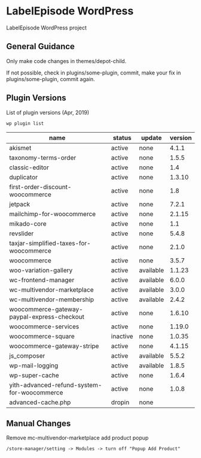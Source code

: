 # LabelEpisode WordPress

LabelEpisode WordPress project

## General Guidance

Only make code changes in themes/depot-child.

If not possible, check in plugins/some-plugin, commit, make your fix in plugins/some-plugin, commit again.


## Plugin Versions

List of plugin versions (Apr, 2019)

```wp plugin list```

| name                                        | status   | update    | version |
| ------------------------------------------- | -------- | --------- | ------- |
| akismet                                     | active   | none      | 4.1.1   |
| taxonomy-terms-order                        | active   | none      | 1.5.5   |
| classic-editor                              | active   | none      | 1.4     |
| duplicator                                  | active   | none      | 1.3.10  |
| first-order-discount-woocommerce            | active   | none      | 1.8     |
| jetpack                                     | active   | none      | 7.2.1   |
| mailchimp-for-woocommerce                   | active   | none      | 2.1.15  |
| mikado-core                                 | active   | none      | 1.1     |
| revslider                                   | active   | none      | 5.4.8   |
| taxjar-simplified-taxes-for-woocommerce     | active   | none      | 2.1.0   |
| woocommerce                                 | active   | none      | 3.5.7   |
| woo-variation-gallery                       | active   | available | 1.1.23  |
| wc-frontend-manager                         | active   | available | 6.0.0   |
| wc-multivendor-marketplace                  | active   | available | 3.0.0   |
| wc-multivendor-membership                   | active   | available | 2.4.2   |
| woocommerce-gateway-paypal-express-checkout | active   | none      | 1.6.10  |
| woocommerce-services                        | active   | none      | 1.19.0  |
| woocommerce-square                          | inactive | none      | 1.0.35  |
| woocommerce-gateway-stripe                  | active   | none      | 4.1.15  |
| js_composer                                 | active   | available | 5.5.2   |
| wp-mail-logging                             | active   | available | 1.8.5   |
| wp-super-cache                              | active   | none      | 1.6.4   |
| yith-advanced-refund-system-for-woocommerce | active   | none      | 1.0.8   |
| advanced-cache.php                          | dropin   | none      |         |


## Manual Changes

Remove mc-multivendor-marketplace add product popup
```
/store-manager/setting -> Modules -> turn off "Popup Add Product"
```
